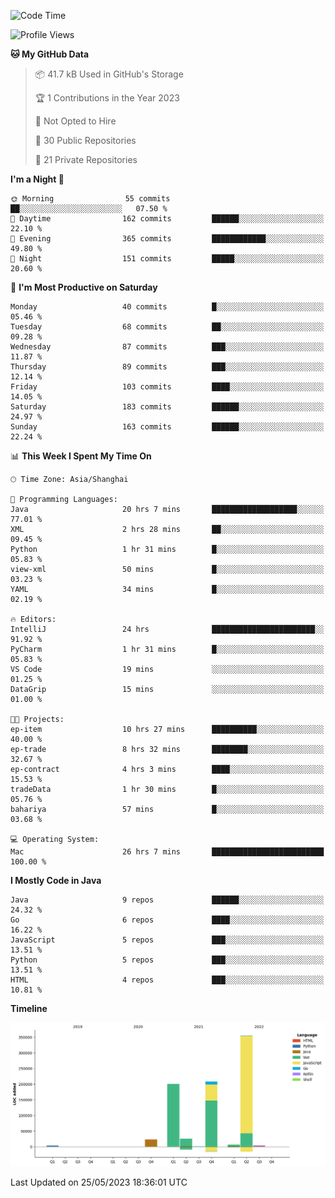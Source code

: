 <!--START_SECTION:waka-->
![Code Time](http://img.shields.io/badge/Code%20Time-1%2C825%20hrs%2052%20mins-blue)

![Profile Views](http://img.shields.io/badge/Profile%20Views-0-blue)

**🐱 My GitHub Data** 

> 📦 41.7 kB Used in GitHub's Storage 
 > 
> 🏆 1 Contributions in the Year 2023
 > 
> 🚫 Not Opted to Hire
 > 
> 📜 30 Public Repositories 
 > 
> 🔑 21 Private Repositories 
 > 
**I'm a Night 🦉** 

```text
🌞 Morning                55 commits          ██░░░░░░░░░░░░░░░░░░░░░░░   07.50 % 
🌆 Daytime                162 commits         ██████░░░░░░░░░░░░░░░░░░░   22.10 % 
🌃 Evening                365 commits         ████████████░░░░░░░░░░░░░   49.80 % 
🌙 Night                  151 commits         █████░░░░░░░░░░░░░░░░░░░░   20.60 % 
```
📅 **I'm Most Productive on Saturday** 

```text
Monday                   40 commits          █░░░░░░░░░░░░░░░░░░░░░░░░   05.46 % 
Tuesday                  68 commits          ██░░░░░░░░░░░░░░░░░░░░░░░   09.28 % 
Wednesday                87 commits          ███░░░░░░░░░░░░░░░░░░░░░░   11.87 % 
Thursday                 89 commits          ███░░░░░░░░░░░░░░░░░░░░░░   12.14 % 
Friday                   103 commits         ████░░░░░░░░░░░░░░░░░░░░░   14.05 % 
Saturday                 183 commits         ██████░░░░░░░░░░░░░░░░░░░   24.97 % 
Sunday                   163 commits         ██████░░░░░░░░░░░░░░░░░░░   22.24 % 
```


📊 **This Week I Spent My Time On** 

```text
🕑︎ Time Zone: Asia/Shanghai

💬 Programming Languages: 
Java                     20 hrs 7 mins       ███████████████████░░░░░░   77.01 % 
XML                      2 hrs 28 mins       ██░░░░░░░░░░░░░░░░░░░░░░░   09.45 % 
Python                   1 hr 31 mins        █░░░░░░░░░░░░░░░░░░░░░░░░   05.83 % 
view-xml                 50 mins             █░░░░░░░░░░░░░░░░░░░░░░░░   03.23 % 
YAML                     34 mins             █░░░░░░░░░░░░░░░░░░░░░░░░   02.19 % 

🔥 Editors: 
IntelliJ                 24 hrs              ███████████████████████░░   91.92 % 
PyCharm                  1 hr 31 mins        █░░░░░░░░░░░░░░░░░░░░░░░░   05.83 % 
VS Code                  19 mins             ░░░░░░░░░░░░░░░░░░░░░░░░░   01.25 % 
DataGrip                 15 mins             ░░░░░░░░░░░░░░░░░░░░░░░░░   01.00 % 

🐱‍💻 Projects: 
ep-item                  10 hrs 27 mins      ██████████░░░░░░░░░░░░░░░   40.00 % 
ep-trade                 8 hrs 32 mins       ████████░░░░░░░░░░░░░░░░░   32.67 % 
ep-contract              4 hrs 3 mins        ████░░░░░░░░░░░░░░░░░░░░░   15.53 % 
tradeData                1 hr 30 mins        █░░░░░░░░░░░░░░░░░░░░░░░░   05.76 % 
bahariya                 57 mins             █░░░░░░░░░░░░░░░░░░░░░░░░   03.68 % 

💻 Operating System: 
Mac                      26 hrs 7 mins       █████████████████████████   100.00 % 
```

**I Mostly Code in Java** 

```text
Java                     9 repos             ██████░░░░░░░░░░░░░░░░░░░   24.32 % 
Go                       6 repos             ████░░░░░░░░░░░░░░░░░░░░░   16.22 % 
JavaScript               5 repos             ███░░░░░░░░░░░░░░░░░░░░░░   13.51 % 
Python                   5 repos             ███░░░░░░░░░░░░░░░░░░░░░░   13.51 % 
HTML                     4 repos             ███░░░░░░░░░░░░░░░░░░░░░░   10.81 % 
```



**Timeline**

![Lines of Code chart](https://raw.githubusercontent.com/youtiaoguagua/youtiaoguagua/master/assets/bar_graph.png)


 Last Updated on 25/05/2023 18:36:01 UTC
<!--END_SECTION:waka-->